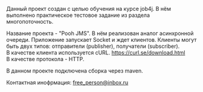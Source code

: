 Данный проект создан с целью обучения на курсе job4j. 
В нём выполнено практическое тестовое задание из раздела многопоточность.

Название проекта -  "Pooh JMS". В нём реализован аналог асинхронной очереди.
Приложение запускает Socket и ждет клиентов.
Клиенты могут быть двух типов: отправители (publisher), получатели (subscriber).  
В качестве клиента используется cURL. https://curl.se/download.html                              
В качестве протокола - HTTP.                                               

В данном проекте подключена сборка через maven.

Контактная инофрмация: free_person@inbox.ru